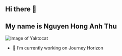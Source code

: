 ## Hi there 👋

## My name is Nguyen Hong Anh Thu

![Image of Yaktocat](https://octodex.github.com/images/yaktocat.png)

- 🔭 I’m currently working on Journey Horizon


